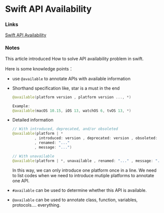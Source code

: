 # Swift API Availability

### Links

[Swift API Availability](https://nshipster.com/available/)

### Notes

This article introduced How to solve API availability problem in swift.

Here is some knowledge points：

- use ```@available``` to annotate APIs with available information

- Shorthand specification like, star is a must in the end

  ```swift
  @available(platform version , platform version ..., *)
  
  Example:
  @available(macOS 10.15, iOS 13, watchOS 6, tvOS 13, *)
  ```

- Detailed information

  ```swift
  // With introduced, deprecated, and/or obsoleted
  @available(platform | *
            , introduced: version , deprecated: version , obsoleted: version
            , renamed: "..."
            , message: "...")
  
  // With unavailable
  @available(platform | *, unavailable , renamed: "..." , message: "...")
  ```

  In this way, we can only introduce one platform once in a line. We need to list codes when we need to introduce mutiple platforms to annotate one API.

- ```#available``` can be used to determine whether this API is available.

- ```@available``` can be used to annotate class, function, variables, protocols.... everything.